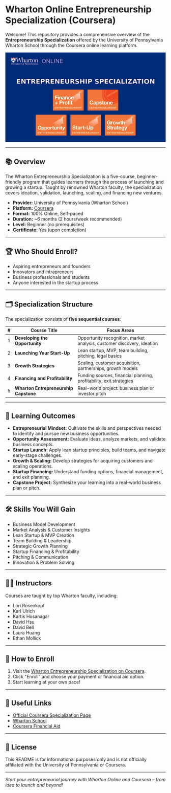 # Wharton Online Entrepreneurship Specialization (Coursera)

Welcome! This repository provides a comprehensive overview of the **Entrepreneurship Specialization** offered by the University of Pennsylvania Wharton School through the Coursera online learning platform.

![pl](assets/ES_BG_5.png)

---

## 📚 Overview

The Wharton Entrepreneurship Specialization is a five-course, beginner-friendly program that guides learners through the process of launching and growing a startup. Taught by renowned Wharton faculty, the specialization covers ideation, validation, launching, scaling, and financing new ventures.

- **Provider:** University of Pennsylvania (Wharton School)
- **Platform:** [Coursera](https://www.coursera.org/specializations/wharton-entrepreneurship)
- **Format:** 100% Online, Self-paced
- **Duration:** ~6 months (2 hours/week recommended)
- **Level:** Beginner (no prerequisites)
- **Certificate:** Yes (upon completion)

---

## 🏆 Who Should Enroll?

- Aspiring entrepreneurs and founders
- Innovators and intrapreneurs
- Business professionals and students
- Anyone interested in the startup process

---

## 🗂️ Specialization Structure

The specialization consists of **five sequential courses**:

| # | Course Title                                      | Focus Areas |
|---|---------------------------------------------------|-------------|
| 1 | **Developing the Opportunity**                    | Opportunity recognition, market analysis, customer discovery, ideation |
| 2 | **Launching Your Start-Up**                       | Lean startup, MVP, team building, pitching, legal basics |
| 3 | **Growth Strategies**                             | Scaling, customer acquisition, partnerships, growth models |
| 4 | **Financing and Profitability**                   | Funding sources, financial planning, profitability, exit strategies |
| 5 | **Wharton Entrepreneurship Capstone**             | Real-world project: business plan or investor pitch |

---

## 🎯 Learning Outcomes

- **Entrepreneurial Mindset:** Cultivate the skills and perspectives needed to identify and pursue new business opportunities.
- **Opportunity Assessment:** Evaluate ideas, analyze markets, and validate business concepts.
- **Startup Launch:** Apply lean startup principles, build teams, and navigate early-stage challenges.
- **Growth & Scaling:** Develop strategies for acquiring customers and scaling operations.
- **Startup Financing:** Understand funding options, financial management, and exit planning.
- **Capstone Project:** Synthesize your learning into a real-world business plan or pitch.

---

## 🛠️ Skills You Will Gain

- Business Model Development
- Market Analysis & Customer Insights
- Lean Startup & MVP Creation
- Team Building & Leadership
- Strategic Growth Planning
- Startup Financing & Profitability
- Pitching & Communication
- Innovation & Problem Solving

---

## 👨‍🏫 Instructors

Courses are taught by top Wharton faculty, including:

- Lori Rosenkopf
- Karl Ulrich
- Kartik Hosanagar
- David Hsu
- David Bell
- Laura Huang
- Ethan Mollick

---

## 🚀 How to Enroll

1. Visit the [Wharton Entrepreneurship Specialization on Coursera](https://www.coursera.org/specializations/wharton-entrepreneurship).
2. Click "Enroll" and choose your payment or financial aid option.
3. Start learning at your own pace!

---

## 🔗 Useful Links

- [Official Coursera Specialization Page](https://www.coursera.org/specializations/wharton-entrepreneurship)
- [Wharton School](https://online.wharton.upenn.edu/)
- [Coursera Financial Aid](https://www.coursera.support/s/article/209819033-Apply-for-Financial-Aid-or-a-Scholarship?language=en_US)

---

## 📜 License

This README is for informational purposes only and is not officially affiliated with the University of Pennsylvania or Coursera.

---

*Start your entrepreneurial journey with Wharton Online and Coursera – from idea to launch and beyond!*
